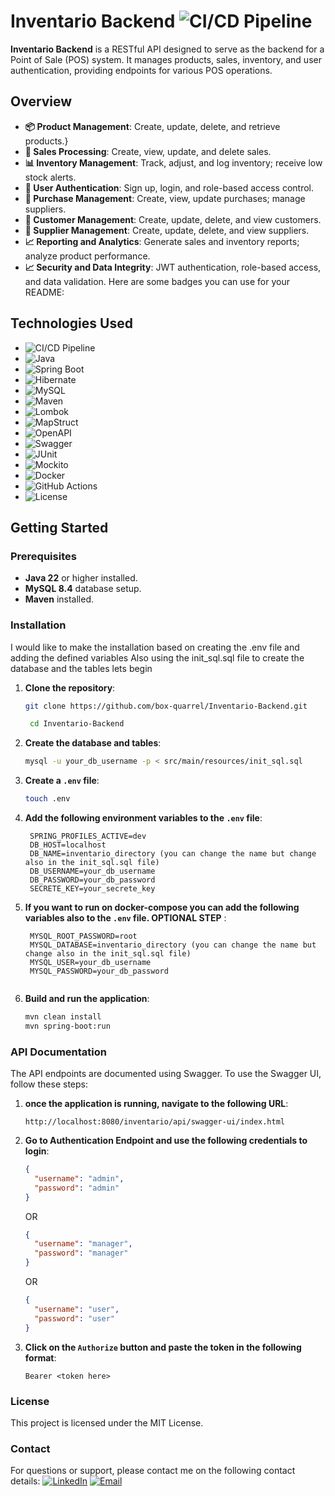 # Inventario Backend ![CI/CD Pipeline](https://github.com/box-quarrel/Inventario-Backend/actions/workflows/pipeline.yml/badge.svg)

**Inventario Backend** is a RESTful API designed to serve as the backend for a Point of Sale (POS) system. It manages products, sales, inventory, and user authentication, providing endpoints for various POS operations.

## Overview

- **📦 Product Management**: Create, update, delete, and retrieve products.}
- **🛒 Sales Processing**: Create, view, update, and delete sales.
- **📊 Inventory Management**: Track, adjust, and log inventory; receive low stock alerts. 
- **🔐 User Authentication**: Sign up, login, and role-based access control. 
- **🧾 Purchase Management**: Create, view, update purchases; manage suppliers. 
- **👥 Customer Management**: Create, update, delete, and view customers. 
- **🚚 Supplier Management**: Create, update, delete, and view suppliers. 
- **📈 Reporting and Analytics**: Generate sales and inventory reports; analyze product performance. 
- **📈 Security and Data Integrity**: JWT authentication, role-based access, and data validation. 
Here are some badges you can use for your README:


## Technologies Used

- ![CI/CD Pipeline](https://github.com/box-quarrel/Inventario-Backend/actions/workflows/pipeline.yml/badge.svg)
- ![Java](https://img.shields.io/badge/Java-22-blue.svg)
- ![Spring Boot](https://img.shields.io/badge/Spring%20Boot-3.3.4-brightgreen.svg)
- ![Hibernate](https://img.shields.io/badge/Hibernate-5.5.7-yellow.svg)
- ![MySQL](https://img.shields.io/badge/MySQL-8.4-orange.svg)
- ![Maven](https://img.shields.io/badge/Maven-3.9-purple.svg)
- ![Lombok](https://img.shields.io/badge/Lombok-1.18.20-red.svg)
- ![MapStruct](https://img.shields.io/badge/MapStruct-1.4.2-lightgrey.svg)
- ![OpenAPI](https://img.shields.io/badge/OpenAPI-3.1.3-blue.svg)
- ![Swagger](https://img.shields.io/badge/Swagger-3.0.0-brightgreen.svg)
- ![JUnit](https://img.shields.io/badge/JUnit-5.7.0-red.svg)
- ![Mockito](https://img.shields.io/badge/Mockito-3.6.28-yellow.svg)
- ![Docker](https://img.shields.io/badge/Docker-20.10.7-blue.svg)
- ![GitHub Actions](https://img.shields.io/badge/GitHub%20Actions-CI/CD-brightgreen.svg)
- ![License](https://img.shields.io/badge/License-MIT-green.svg)

## Getting Started

### Prerequisites

- **Java 22** or higher installed.
- **MySQL 8.4** database setup.
- **Maven** installed.

### Installation
I would like to make the installation based on creating the .env file
and adding the defined variables
Also using the init_sql.sql file to create the database and the tables
lets begin
1. **Clone the repository**:
   ```bash
   git clone https://github.com/box-quarrel/Inventario-Backend.git

    cd Inventario-Backend
    ```
2. **Create the database and tables**:
   ```bash
   mysql -u your_db_username -p < src/main/resources/init_sql.sql
   ```
   
3. **Create a `.env` file**:
   ```bash
   touch .env
   ```
   
4. **Add the following environment variables to the `.env` file**:
   ```properties
    SPRING_PROFILES_ACTIVE=dev
    DB_HOST=localhost
    DB_NAME=inventario_directory (you can change the name but change also in the init_sql.sql file)
    DB_USERNAME=your_db_username
    DB_PASSWORD=your_db_password
    SECRETE_KEY=your_secrete_key
    ```
5. **If you want to run on docker-compose you can add the following variables also to the `.env` file. OPTIONAL STEP** :
   ```properties
    MYSQL_ROOT_PASSWORD=root
    MYSQL_DATABASE=inventario_directory (you can change the name but change also in the init_sql.sql file)
    MYSQL_USER=your_db_username
    MYSQL_PASSWORD=your_db_password
    ```
   ```
6. **Build and run the application**:
   ```bash
   mvn clean install
   mvn spring-boot:run
   ```
    
### API Documentation
The API endpoints are documented using Swagger.
To use the Swagger UI, follow these steps:
1. **once the application is running, navigate to the following URL**:
   ```
   http://localhost:8080/inventario/api/swagger-ui/index.html
   ```

2. **Go to Authentication Endpoint and use the following credentials to login**:
    ```json
    {
      "username": "admin",
      "password": "admin"
    }
    ```
    OR
    ```json
    {
      "username": "manager",
      "password": "manager"
    }
    ```
    OR
    ```json
    {
      "username": "user",
      "password": "user"
    }
    ```
3. **Click on the `Authorize` button and paste the token in the following format**:
    ```
    Bearer <token here>
    ```

### License
This project is licensed under the MIT License.

### Contact
For questions or support, please contact me on the following contact details:
[![LinkedIn](https://img.shields.io/badge/-LinkedIn-blue?style=flat&logo=Linkedin&logoColor=white)]([https://www.linkedin.com/in/abdulhamid-mazroua/])
[![Email](https://img.shields.io/badge/-Email-c14438?style=flat&logo=Gmail&logoColor=white)](mailto:[abdulhamidmazroua@gmail.com])
